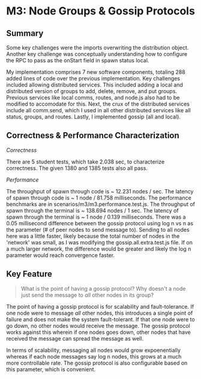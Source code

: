 # M3: Node Groups & Gossip Protocols


## Summary

Some key challenges were the imports overwriting the distribution object. Another key challenge was conceptually understanding how to configure the RPC to pass as the onStart field in spawn status local. 


My implementation comprises 7 new software components, totaling 288 added lines of code over the previous implementation. Key challenges included allowing distributed services. This included adding a local and distributed version of groups to add, delete, remove, and put groups. Previous services like local comms, routes, and node.js also had to be modified to accomodate for this. Next, the crux of the distributed services include all comm.send, which I  used in all other distributed services like all status, groups, and routes. Lastly, I implemented gossip (all and local).


## Correctness & Performance Characterization
*Correctness*

There are 5 student tests, which take 2.038 sec, to characterize correctness. The given 1380 and 1385 tests also all pass.


*Performance* 

The throughput of spawn through code is ~ 12.231 nodes / sec. The latency of spawn through code is ~ 1 node / 81.758 milliseconds. 
The performance benchmarks are in scenarios/m3/m3.performance.test.js.
The throughput of spawn through the terminal is ~ 138.694 nodes / 1 sec.
The latency of spawn through the terminal is ~ 1 node / 0.139 milliseconds. 
There was a 0.05 millisecond difference between the gossip protocol using log n vs n as the parameter (# of peer nodes to send message to). Sending to all nodes here was a little faster, likely because the total number of nodes in the 'network' was small, as I was modifying the gossip.all.extra.test.js file. If on a much larger network, the difference would be greater and likely the log n parameter would reach convergence faster. 


## Key Feature

> What is the point of having a gossip protocol? Why doesn't a node just send the message to _all_ other nodes in its group?

The point of having a gossip protocol is for scalability and fault-tolerance. If one node were to message _all_ other nodes, this introduces a single point of failure and does not make the system fault-tolerant. If that one node were to go down, no other nodes would receive the message. The gossip protocol works against this wherein if one nodes goes down, other nodes that have received the message can spread the message as well. 

In terms of scalability, messaging all nodes would grow expoenentially whereas if each node messages say log n nodes, this grows at a much more controllable rate. The gossip protocol is also configurable based on this parameter, which is convenient. 

